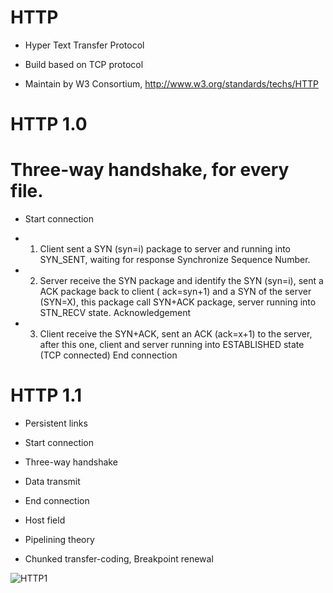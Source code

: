 # HTTP

* Hyper Text Transfer Protocol

* Build based on TCP protocol

* Maintain by W3 Consortium, http://www.w3.org/standards/techs/HTTP

# HTTP 1.0

# Three-way handshake, for every file.
* Start connection
* 1. Client sent a SYN (syn=i) package to server and running into SYN_SENT, waiting for response
        Synchronize Sequence Number.

* 2. Server receive the SYN package and identify the SYN (syn=i), sent a ACK package back to client (           ack=syn+1) and a SYN of the server (SYN=X), this package call SYN+ACK package, server running              into STN_RECV state.
        Acknowledgement

* 3. Client receive the SYN+ACK, sent an ACK (ack=x+1) to the server, after this one, client and server     running into ESTABLISHED state (TCP connected)
    End connection

# HTTP 1.1
* Persistent links
* Start connection
* Three-way handshake
* Data transmit
* End connection

* Host field
* Pipelining theory
* Chunked transfer-coding, Breakpoint renewal

![HTTP1](/assets/HTTP1.png)
